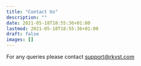 ```yaml
---
title: "Contact Us"
description: ""
date: 2021-05-18T18:55:36+01:00
lastmod: 2021-05-18T18:55:36+01:00
draft: false
images: []
---
```


For any queries please contact support@rkvst.com